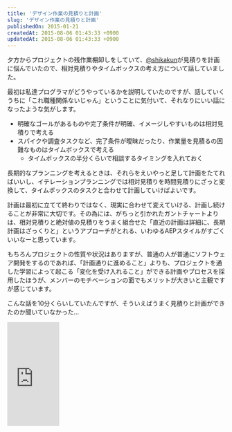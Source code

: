 ```yaml
---
title: 'デザイン作業の見積りと計画'
slug: 'デザイン作業の見積りと計画'
publishedOn: 2015-01-21
createdAt: 2015-08-06 01:43:33 +0900
updatedAt: 2015-08-06 01:43:33 +0900
---
```

夕方からプロジェクトの残作業棚卸しをしていて、[@shikakun](https://twitter.com/shikakun)が見積りを計画に悩んでいたので、相対見積りやタイムボックスの考え方について話していました。

最初は私達プログラマがどうやっているかを説明していたのですが、話していくうちに「これ職種関係ないじゃん」ということに気付いて、それなりにいい話になったような気がします。

- 明確なゴールがあるものや完了条件が明確、イメージしやすいものは相対見積りで考える
- スパイクや調査タスクなど、完了条件が曖昧だったり、作業量を見積るの困難なものはタイムボックスで考える
  - タイムボックスの半分くらいで相談するタイミングを入れておく

長期的なプランニングを考えるときは、それらをえいやっと足して計画をたてればいいし、イテレーションプランニングでは相対見積りを時間見積りにざっと変換して、タイムボックスのタスクと合わせて計画していけばよいです。

計画は最初に立てて終わりではなく、現実に合わせて変えていける、計画し続けることが非常に大切です。その為には、がちっと引かれたガントチャートよりは、相対見積りと絶対値の見積りをうまく組合せた「直近の計画は詳細に、長期計画はざっくりと」というアプローチがとれる、いわゆるAEPスタイルがすごくいいなーと思っています。

もちろんプロジェクトの性質や状況はありますが、普通の人が普通にソフトウェア開発をするのであれば、「計画通りに進めること」よりも、プロジェクトを通した学習によって起こる「変化を受け入れること」ができる計画やプロセスを採用したほうが、メンバーのモチベーションの面でもメリットが大きいと主観ですが感じています。

こんな話を10分くらいしていたんですが、そういえばうまく見積りと計画ができたのか聞いていなかった…

<iframe src="https://rcm-fe.amazon-adsystem.com/e/cm?lt1=_blank&bc1=000000&IS2=1&bg1=FFFFFF&fc1=000000&lc1=0000FF&t=shucreamnet-22&o=9&p=8&l=as4&m=amazon&f=ifr&ref=ss_til&asins=B00IR1HYGW" style="width:120px;height:240px;" scrolling="no" marginwidth="0" marginheight="0" frameborder="0"></iframe>

